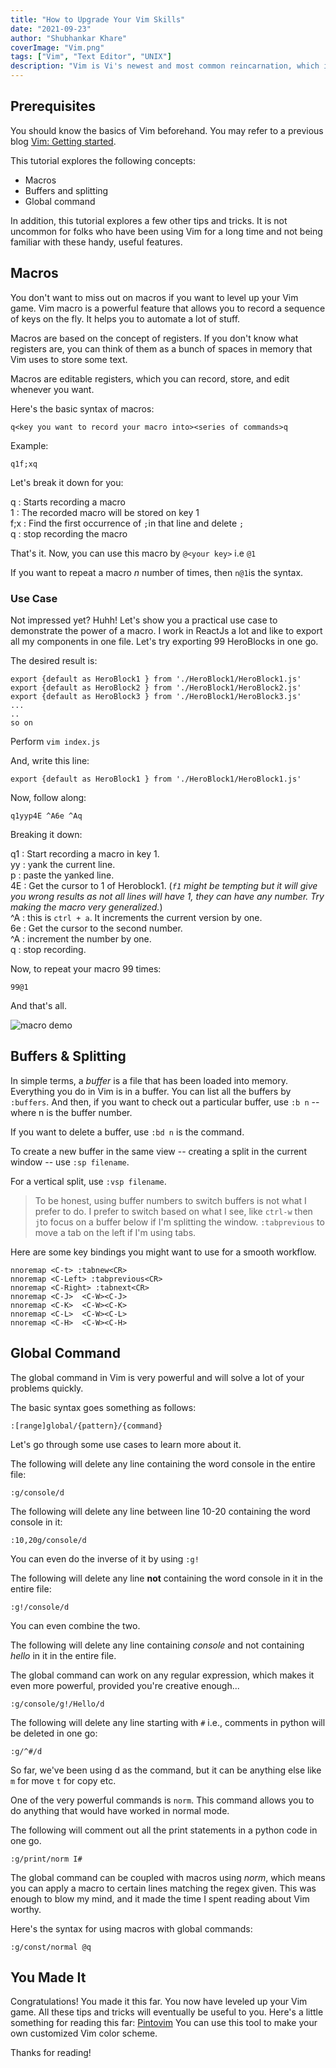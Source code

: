 ```yaml
---
title: "How to Upgrade Your Vim Skills" 
date: "2021-09-23"
author: "Shubhankar Khare"
coverImage: "Vim.png"
tags: ["Vim", "Text Editor", "UNIX"]
description: "Vim is Vi's newest and most common reincarnation, which is supported on every known platform. Go through this tutorial to learn about what Vim is and how to make the most out of it."
---
```


## Prerequisites
You should know the basics of Vim beforehand. You may refer to a previous blog [Vim: Getting started](https://www.loginradius.com/blog/engineering/vim-getting-started/).

This tutorial explores the following concepts:

- Macros
- Buffers and splitting
- Global  command

In addition, this tutorial explores a few other tips and tricks. It is not uncommon for folks who have been using Vim for a long time and not being familiar with these handy, useful features.

## Macros
You don't want to miss out on macros if you want to level up your Vim game. Vim macro is a powerful feature that allows you to record a sequence of keys on the fly. It helps you to automate a lot of stuff. 

Macros are based on the concept of registers. If you don't know what registers are, you can think of them as a bunch of spaces in memory that Vim uses to store some text.

Macros are editable registers, which you can record, store, and edit whenever you want.

Here's the basic syntax of  macros:

```
q<key you want to record your macro into><series of commands>q
```

Example:

```
q1f;xq
```

Let's break it down for you:

q : Starts recording a macro  
1 : The recorded macro will be stored on key 1  
f;x : Find the first occurrence of `;`in that line and delete `;`  
q : stop recording the macro  

That's it. Now, you can use this macro by `@<your key>` i.e `@1`

If you want to repeat a macro _n_ number of times, then `n@1`is the syntax.

### Use Case
Not impressed yet? Huhh! Let's show you a practical use case to demonstrate the power of a macro. I work in ReactJs a lot and like to export all my components in one file. Let's try exporting 99 HeroBlocks in one go.

The desired result is:

```
export {default as HeroBlock1 } from './HeroBlock1/HeroBlock1.js'
export {default as HeroBlock2 } from './HeroBlock1/HeroBlock2.js'
export {default as HeroBlock3 } from './HeroBlock1/HeroBlock3.js'
...
..
so on
```
Perform `vim index.js`

And, write this line:

```export {default as HeroBlock1 } from './HeroBlock1/HeroBlock1.js'```

Now, follow along:

```q1yyp4E ^A6e ^Aq```

Breaking it down:

q1 : Start recording a macro in key 1.  
yy : yank the current line.  
p : paste the yanked line.  
4E : Get the cursor to 1 of Heroblock1. (*`f1` might be tempting but it will give you wrong results as not all lines will have 1, they can have any number. Try making the macro very generalized.*)  
^A : this is `ctrl + a`. It increments the current version by one.  
6e : Get the cursor to the second number.  
^A : increment the number by one.  
q : stop recording.  

Now, to repeat your macro 99 times:

```99@1```

And that's all.

![macro demo](vim-macro-demo.png)

## Buffers & Splitting
In simple terms, a _buffer_ is a file that has been loaded into memory. Everything you do in Vim is in a buffer. You can list all the buffers by `:buffers`. And then, if you want to check out a particular buffer, use `:b n` -- where n is the buffer number. 

If you want to delete a buffer, use `:bd n` is the command.

To create a new buffer in the same view -- creating a split in the current window -- use `:sp filename`. 

For a vertical split, use `:vsp filename`.

> To be honest, using buffer numbers to switch buffers is not what I prefer to do. I prefer to switch based on what I see, like `ctrl-w` then `j`to focus on a buffer below if I'm splitting the window. `:tabprevious` to move a tab on the left if I'm using tabs.

Here are some key bindings you might want to use for a smooth workflow.

```
nnoremap <C-t> :tabnew<CR>
nnoremap <C-Left> :tabprevious<CR>
nnoremap <C-Right> :tabnext<CR>
nnoremap <C-J>  <C-W><C-J>
nnoremap <C-K>  <C-W><C-K>
nnoremap <C-L>  <C-W><C-L>
nnoremap <C-H>  <C-W><C-H>
```

## Global Command
The global command in Vim is very powerful and will solve a lot of your problems quickly.

The basic syntax goes something as follows:

```
:[range]global/{pattern}/{command}
```
Let's go through some use cases to learn more about it.

The following will delete any line containing the word console in the entire file:

```
:g/console/d
```
The following will delete any line between line 10-20 containing the word console in it:

```
:10,20g/console/d
```
You can even do the inverse of it by using `:g!`

The following will delete any line **not** containing the word console in it in the entire file:

```
:g!/console/d
```
You can even combine the two.

The following will delete any line containing *console* and not containing *hello* in it in the entire file.

The global command can work on any regular expression, which makes it even more powerful, provided you're creative enough...

```
:g/console/g!/Hello/d
```
The following will delete any line starting with `#` i.e., comments in python will be deleted in one go:

```
:g/^#/d
```

So far, we've been using d as the command, but it can be anything else like `m` for move `t` for copy etc.

One of the very powerful commands is `norm`. This command allows you to do anything that would have worked in normal mode.

The following will comment out all the print statements in a python code in one go.

```
:g/print/norm I#
```

The global command can be coupled with macros using _norm_, which means you can apply a macro to certain lines matching the regex given. This was enough to blow my mind, and it made the time I spent reading about Vim worthy.

Here's the syntax for using macros with global commands:

```
:g/const/normal @q
```
## You Made It
Congratulations! You made it this far. You now have leveled up your Vim game. All these tips and tricks will eventually be useful to you. Here's a little something for reading this far: [Pintovim](https://pintovim.dev/) You can use this tool to make your own customized Vim color scheme.

Thanks for reading!
